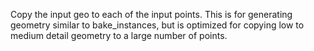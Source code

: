 Copy the input geo to each of the input points. This is for generating geometry similar to bake_instances, but is optimized for copying low to medium detail geometry to a large number of points.